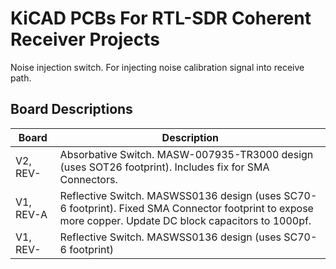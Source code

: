 # KiCAD PCBs For RTL-SDR Coherent Receiver Projects
Noise injection switch.  For injecting noise calibration signal into receive path.

## Board Descriptions
| Board | Description |
| --- | --- |
| V2, REV-  | Absorbative Switch.  MASW-007935-TR3000 design (uses SOT26 footprint).  Includes fix for SMA Connectors. |
| V1, REV-A | Reflective Switch.  MASWSS0136 design (uses SC70-6 footprint).  Fixed SMA Connector footprint to expose more copper. Update DC block capacitors to 1000pf.|
| V1, REV-  | Reflective Switch.  MASWSS0136 design (uses SC70-6 footprint) |

